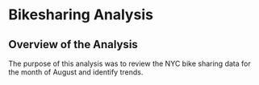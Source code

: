 # Bikesharing Analysis

## Overview of the Analysis 
The purpose of this analysis was to review the NYC bike sharing data for the month of August and identify trends. 
